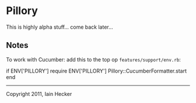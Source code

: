 # Pillory

This is highly alpha stuff... come back later...


## Notes

To work with Cucumber: add this to the top op `features/support/env.rb`:


if ENV['PILLORY']
  require ENV['PILLORY']
  Pillory::CucumberFormatter.start
end

---

Copyright 2011, Iain Hecker
